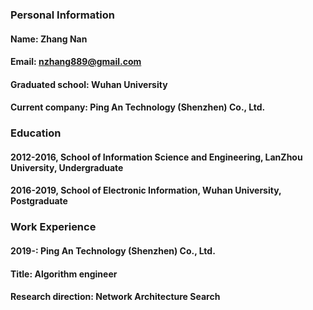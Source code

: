 ### Personal Information
#### Name: Zhang Nan
#### Email: nzhang889@gmail.com
#### Graduated school: Wuhan University
#### Current company: Ping An Technology (Shenzhen) Co., Ltd.

### Education
#### 2012-2016, School of Information Science and Engineering, LanZhou University, Undergraduate
#### 2016-2019, School of Electronic Information, Wuhan University, Postgraduate

### Work Experience
#### 2019-: Ping An Technology (Shenzhen) Co., Ltd.
#### Title: Algorithm engineer
#### Research direction: Network Architecture Search
